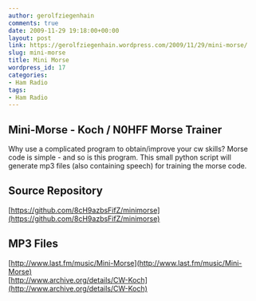 ```yaml
---
author: gerolfziegenhain
comments: true
date: 2009-11-29 19:18:00+00:00
layout: post
link: https://gerolfziegenhain.wordpress.com/2009/11/29/mini-morse/
slug: mini-morse
title: Mini Morse
wordpress_id: 17
categories:
- Ham Radio
tags:
- Ham Radio
---
```


## Mini-Morse - Koch / N0HFF Morse Trainer

Why use a complicated program to obtain/improve your cw skills? Morse code is simple - and so is this program. This small python script will generate mp3 files (also containing speech) for training the morse code.  
  


## Source Repository

[https://github.com/8cH9azbsFifZ/minimorse](https://github.com/8cH9azbsFifZ/minimorse)

## MP3 Files

[http://www.last.fm/music/Mini-Morse](http://www.last.fm/music/Mini-Morse)  
[http://www.archive.org/details/CW-Koch](http://www.archive.org/details/CW-Koch)

 
